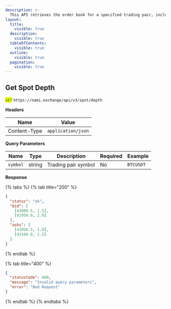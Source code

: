 ```yaml
---
description: >-
  This API retrieves the order book for a specified trading pair, including the current bids and asks.
layout:
  title:
    visible: true
  description:
    visible: true
  tableOfContents:
    visible: true
  outline:
    visible: true
  pagination:
    visible: true
---
```


## Get Spot Depth

<mark style="color:green;">`GET`</mark> `https://nami.exchange/api/v3/spot/depth`

**Headers**

| Name         | Value              |
| ------------ | ------------------ |
| Content-Type | `application/json` |

**Query Parameters**

| Name     | Type   | Description         | Required | Example   |
| -------- | ------ | ------------------- | -------- | --------- |
| `symbol` | string | Trading pair symbol | No       | `BTCUSDT` |

**Response**

{% tabs %}
{% tab title="200" %}

```json
{
  "status": "ok",
  "bid": [
    [43000.5, 1.5],
    [42950.0, 2.0]
  ],
  "asks": [
    [43050.5, 1.0],
    [43100.0, 2.5]
  ]
}
```

{% endtab %}

{% tab title="400" %}

```json
{
  "statusCode": 400,
  "message": "Invalid query parameters",
  "error": "Bad Request"
}
```

{% endtab %} {% endtabs %}